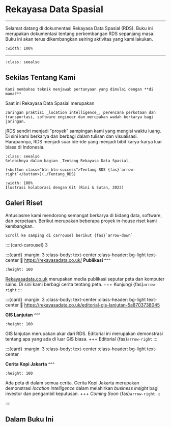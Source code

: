 # Rekayasa Data Spasial

<hr style="height:1px;border:none;color:#666;background-color:#666;" />


Selamat datang di dokumentasi Rekayasa Data Spasial (RDS). Buku ini merupakan dokumentasi tentang perkembangan RDS sepanjang masa. Buku ini akan terus dikembangkan seiring aktivitas yang kami lakukan.
```{image} img/banner_cropped.png
:width: 100%
```

---
```{contents} Konten
:class: seealso
```

## Sekilas Tentang Kami

```{admonition} Sekilas
Kami membahas teknik menjawab pertanyaan yang dimulai dengan **di mana?**
```
Saat ini Rekayasa Data Spasial merupakan 

```{epigraph}
Jaringan praktisi _location intelligence_, perencana perkotaan dan transportasi, software engineer dan merupakan wadah berkarya bagi jaringan. 
```

jRDS sendiri menjadi "proyek" sampingan kami yang mengisi waktu luang. Di sini kami berkarya dan berbagi dalam tulisan dan visualisasi. Harapannya, RDS menjadi suar ide-ide yang menjadi bibit karya-karya luar biasa di Indonesia.



```{admonition} Selebihnya
:class: seealso
Selebihnya dalam bagian _Tentang Rekayasa Data Spasial_

[<button class="btn btn-success">Tentang RDS {fas}`arrow-right`</button>](./Tentang_RDS)
```

```{figure} img/git_shadow.jpg
:width: 100%
Ilustrasi kolaborasi dengan Git (Rini & Sutan, 2022)
```
## Galeri Riset

Antusiasme kami mendorong semangat berkarya di bidang data, software, dan perpetaan. Berikut merupakan beberapa proyek in-house riset kami kembangkan.

```{tip}
Scroll ke samping di carrousel berikut {fas}`arrow-down`
```


::::{card-carousel} 3

:::{card}
:margin: 3
:class-body: text-center
:class-header: bg-light text-center
:link: https://rekayasadata.co.uk/
**Publikasi**
^^^
```{image} ./logo_rds.png
:height: 100
```

[Rekayasadata.co.uk](https://rekayasadata.co.uk/) merupakan media publikasi seputar peta dan komputer sains. Di sini kami berbagi cerita tentang peta.
+++
Kunjungi {fas}`arrow-right`
:::

:::{card}
:margin: 3
:class-body: text-center
:class-header: bg-light text-center
:link: https://rekayasadata.co.uk/editorial-gis-lanjutan-5a8703738045

**GIS Lanjutan**
^^^
```{image} https://miro.medium.com/max/720/1*KSo2tPsvUnuEzbDrsz5YqQ.webp
:height: 100
```

GIS lanjutan merupakan akar dari RDS. Editorial ini merupakan demonstrasi tentang apa yang ada di luar GIS biasa.
+++
Editorial {fas}`arrow-right`
:::

:::{card}
:margin: 3
:class-body: text-center
:class-header: bg-light text-center


**Cerita Kopi Jakarta**
^^^
```{image} https://img.freepik.com/free-vector/coffee-shop-concept-illustration_114360-6551.jpg?w=2000
:height: 100
```

Ada peta di dalam semua cerita. Cerita Kopi Jakarta merupakan demonstrasi _location intelligence_ dalam melahirkan _business insight_ bagi investor dan pengambil keputusan.
+++
_Coming Soon_ {fas}`arrow-right`
:::

::::




## Dalam Buku Ini

```{tableofcontents}
```
